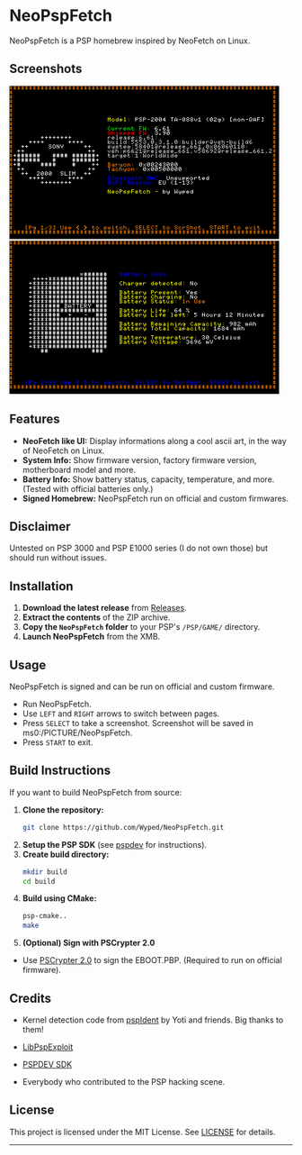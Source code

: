 # NeoPspFetch

NeoPspFetch is a PSP homebrew inspired by NeoFetch on Linux.

## Screenshots

![Screenshot 1](screenshots/screenshot01.png)
![Screenshot 2](screenshots/screenshot02.png)


## Features

- **NeoFetch like UI:** Display informations along a cool ascii art, in the way of NeoFetch on Linux.
- **System Info:** Show firmware version, factory firmware version, motherboard model and more.
- **Battery Info:** Show battery status, capacity, temperature, and more. (Tested with official batteries only.)
- **Signed Homebrew:** NeoPspFetch run on official and custom firmwares.

## Disclaimer

Untested on PSP 3000 and PSP E1000 series (I do not own those) but should run without issues.

## Installation

1. **Download the latest release** from [Releases](https://github.com/Wyped/NeoPspFetch/releases).
2. **Extract the contents** of the ZIP archive.
3. **Copy the `NeoPspFetch` folder** to your PSP's `/PSP/GAME/` directory.
4. **Launch NeoPspFetch** from the XMB.

## Usage

NeoPspFetch is signed and can be run on official and custom firmware.

- Run NeoPspFetch. 
- Use `LEFT` and `RIGHT` arrows to switch between pages.
- Press `SELECT` to take a screenshot. Screenshot will be saved in ms0:/PICTURE/NeoPspFetch.
- Press `START` to exit.

## Build Instructions

If you want to build NeoPspFetch from source:

1. **Clone the repository:**
   ```bash
   git clone https://github.com/Wyped/NeoPspFetch.git
   ```
2. **Setup the PSP SDK** (see [pspdev](https://pspdev.github.io/) for instructions).
3. **Create build directory:**
   ```bash
   mkdir build
   cd build
   ```
4. **Build using CMake:**
   ```bash
   psp-cmake..
   make
   ```
5. **(Optional) Sign with PSCrypter 2.0**
- Use [PSCrypter 2.0](https://www.brewology.com/downloads/download.php?id=12450&mcid=1) to sign the EBOOT.PBP. (Required to run on official firmware).

## Credits

- Kernel detection code from [pspIdent](https://github.com/Yoti/psp_pspident/)  by Yoti and friends. Big thanks to them!

- [LibPspExploit](https://github.com/PSP-Archive/LibPspExploit)

- [PSPDEV SDK](https://pspdev.github.io/)

- Everybody who contributed to the PSP hacking scene.

## License

This project is licensed under the MIT License. See [LICENSE](LICENSE) for details.

---
